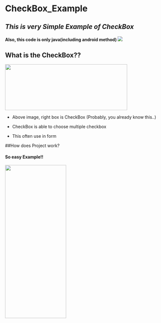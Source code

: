 # CheckBox_Example
## _This is very Simple Example of CheckBox_
#### Also, this code is only java(including android method) <img src ="https://img.shields.io/badge/Java-yellow.svg?&style=flat&logo=java&logoColor=white"/>

## What is the CheckBox??

<img src = "https://user-images.githubusercontent.com/76798832/130378461-0c1e517a-cf29-4152-9c4b-fbc8e1da9ed8.png" width="400" height="150" />

- Above image, right box is CheckBox (Probably, you already know this..)

- CheckBox is able to choose multiple checkbox
- This often use in form


##How does Project work? <br/>
#### So easy Example!!
<img src = "https://user-images.githubusercontent.com/76798832/130382059-127a9ac7-a860-4c05-b197-ead80ec0e68b.gif" width="200" height="500" />







